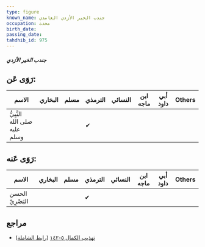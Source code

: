```yaml
---
type: figure
known_name: جندب الخير الأزدي الغامدي
occupation: محدث
birth_date:
passing_date:
tahdhib_id: 975
---
```

##### جندب الخير الأزدي

## رَوَى عَن:
| الاسم                         | البخاري | مسلم | الترمذي | النسائي | ابن ماجه | أبي داود | Others |
| ----------------------------- | ------- | ---- | ------- | ------- | -------- | -------- | ------ |
| النَّبِيُّ صلى الله عليه وسلم |         |      | ✔       |         |          |          |        |
## رَوَى عَنه:
| الاسم            | البخاري | مسلم | الترمذي | النسائي | ابن ماجه | أبي داود | Others |
| ---------------- | ------- | ---- | ------- | ------- | -------- | -------- | ------ |
| الحسن البَصْرِيّ |         |      | ✔       |         |          |          |        |
## مراجع
- [تهذيب الكمال ٥-١٤٢](obsidian://open?vault=Tahdhib-al-Kamal&file=Figures/٩٧٥-جندب%20الخير%20الأزدي) ([رابط الشاملة](https://shamela.ws/book/3722/2220))